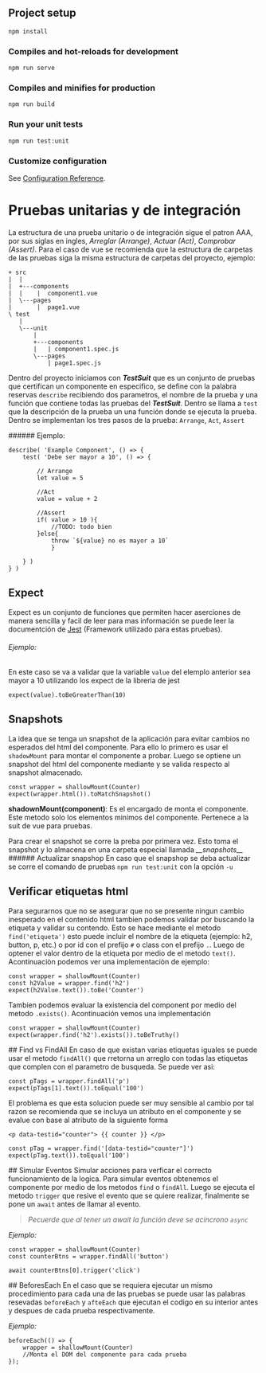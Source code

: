 ## Project setup
```
npm install
```

### Compiles and hot-reloads for development
```
npm run serve
```

### Compiles and minifies for production
```
npm run build
```

### Run your unit tests
```
npm run test:unit
```

### Customize configuration
See [Configuration Reference](https://cli.vuejs.org/config/).

# Pruebas unitarias y de integración

La estructura de una prueba unitario o de integración sigue el patron AAA, por sus siglas en ingles, *Arreglar (Arrange)*, *Actuar (Act)*, *Comprobar (Assert)*. Para el caso de vue se recomienda que la estructura de carpetas de las pruebas siga la misma estructura de carpetas del proyecto, ejemplo:

    + src
    |  |
    |  +---components
    |  |    |  component1.vue
    |  \---pages
    |       |  page1.vue
    \ test
       |
       \---unit
           |
           +---components
           |   | component1.spec.js
           \---pages
               | page1.spec.js

Dentro del proyecto iniciamos con ***TestSuit*** que es un conjunto de pruebas que certifican un componente en especifico, se define con la palabra reservas `describe` recibiendo dos parametros, el nombre de la prueba y una función que contiene todas las pruebas del ***TestSuit***. Dentro se llama a `test` que la descripción de la prueba un una función donde se ejecuta la prueba. Dentro se implementan los tres pasos de la prueba: `Arrange`, `Act`, `Assert`

###### Ejemplo:

    describe( 'Example Component', () => {
        test( 'Debe ser mayor a 10', () => {

            // Arrange
            let value = 5

            //Act
            value = value + 2 
        
            //Assert
            if( value > 10 ){
                //TODO: todo bien
            }else{
                throw `${value} no es mayor a 10`
                }

        } )
    } )

## Expect
Expect es un conjunto de funciones que permiten hacer aserciones de manera sencilla y facil de leer para mas información se puede leer la documentción de [Jest](https://jestjs.io/docs/expect) (Framework utilizado para estas pruebas).

###### Ejemplo:
En este caso se va a validar que la variable `value` del elemplo anterior sea mayor a 10 utilizando los expect de la libreria de jest

    expect(value).toBeGreaterThan(10)
## Snapshots
La idea que se tenga un snapshot de la aplicación para evitar cambios no esperados del html del componente. Para ello lo primero es usar el `shadowMount` para montar el componente a probar. Luego se optiene un snapshot del html del componente mediante y se valida respecto al snapshot almacenado.
    
    const wrapper = shallowMount(Counter)
    expect(wrapper.html()).toMatchSnapshot()
**shadownMount(component)**: Es el encargado de monta el componente. Este metodo solo los elementos minimos del componente. Pertenece a la suit de vue para pruebas.

Para crear el snapshot se corre la preba por primera vez. Esto toma el snapshot y lo almacena en una carpeta especial llamada *\_\_snapshots\_\_*
###### Actualizar snapshop
En caso que el snapshop se deba actualizar se corre el comando de pruebas `npm run test:unit` con la opción `-u`

## Verificar etiquetas html
Para segurarnos que no se asegurar que no se presente ningun cambio inesperado en el contenido html tambien podemos validar por buscando la etiqueta y validar su contendo. Esto se hace mediante el metodo `find('etiqueta')` esto puede incluir el nombre de la etiqueta (ejemplo: h2, button, p, etc.) o por id con el prefijo `#` o class con el prefijo `.`. Luego de optener el valor dentro de la etiqueta por medio de el metodo `text()`. Acontinuaciòn podemos ver una implementaciòn de ejemplo:

    const wrapper = shallowMount(Counter)
    const h2Value = wrapper.find('h2')
    expect(h2Value.text()).toBe('Counter')

Tambien podemos evaluar la existencia del component por medio del metodo `.exists()`. Acontinuación vemos una implementación

    const wrapper = shallowMount(Counter)
    expect(wrapper.find('h2').exists()).toBeTruthy()

## Find vs FindAll
En caso de que existan varias etiquetas iguales se puede usar el metodo `findAll()` que rretorna un arreglo con todas las etiquetas que complen con el parametro de busqueda. Se puede ver asi:

    const pTags = wrapper.findAll('p')
    expect(pTags[1].text()).toEqual('100')

El problema es que esta solucion puede ser muy sensible al cambio por tal razon se recomienda que se incluya un atributo en el componente y se evalue con base al atributo de la siguiente forma

    <p data-testid="counter"> {{ counter }} </p>

    const pTag = wrapper.find('[data-testid="counter"]')
    expect(pTag.text()).toEqual('100')

## Simular Eventos
Simular acciones para verficar el correcto funcionamiento de la logica.
Para simular eventos obtenemos el componente por medio de los metodos `find` o `findAll`. Luego se ejecuta el metodo `trigger` que resive el evento que se quiere realizar, finalmente se pone un `await` antes de llamar al evento. 

> *Pecuerde que al tener un await la función deve se acincrono `async`*

*Ejemplo:*

    const wrapper = shallowMount(Counter)
    const counterBtns = wrapper.findAll('button')

    await counterBtns[0].trigger('click')

## BeforesEach
En el caso que se requiera ejecutar un mismo procedimiento para cada una de las pruebas se puede usar las palabras resevadas `beforeEach` y `afteEach` que ejecutan el codigo en su interior antes y despues de cada prueba respectivamente.

*Ejemplo:*

    beforeEach(() => {
        wrapper = shallowMount(Counter)
        //Monta el DOM del componente para cada prueba
    });